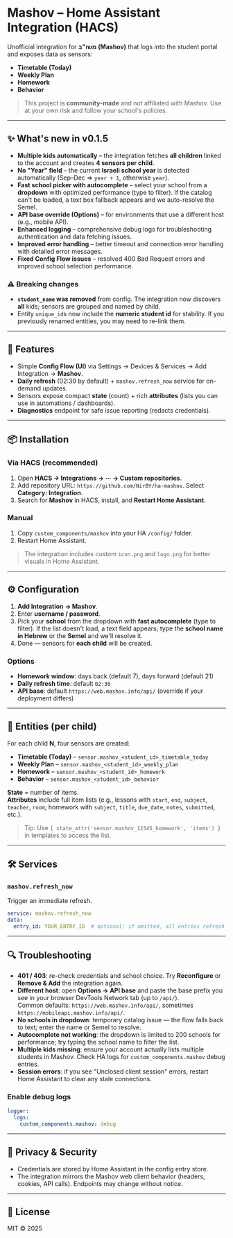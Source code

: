 # Mashov – Home Assistant Integration (HACS)

Unofficial integration for **משו"ב (Mashov)** that logs into the student portal and exposes data as sensors:
- **Timetable (Today)**
- **Weekly Plan**
- **Homework**
- **Behavior**

> This project is **community-made** and not affiliated with Mashov. Use at your own risk and follow your school's policies.

---

## ✨ What's new in v0.1.5
- **Multiple kids automatically** – the integration fetches **all children** linked to the account and creates **4 sensors per child**.
- **No "Year" field** – the current **Israeli school year** is detected automatically (Sep–Dec ⇒ `year + 1`, otherwise `year`).
- **Fast school picker with autocomplete** – select your school from a **dropdown** with optimized performance (type to filter). If the catalog can't be loaded, a text box fallback appears and we auto-resolve the Semel.
- **API base override (Options)** – for environments that use a different host (e.g., mobile API).
- **Enhanced logging** – comprehensive debug logs for troubleshooting authentication and data fetching issues.
- **Improved error handling** – better timeout and connection error handling with detailed error messages.
- **Fixed Config Flow issues** – resolved 400 Bad Request errors and improved school selection performance.

### ⚠️ Breaking changes
- **`student_name` was removed** from config. The integration now discovers **all** kids; sensors are grouped and named by child.
- Entity `unique_id`s now include the **numeric student id** for stability. If you previously renamed entities, you may need to re-link them.

---

## 🧩 Features
- Simple **Config Flow (UI)** via Settings → Devices & Services → Add Integration → **Mashov**.
- **Daily refresh** (02:30 by default) + `mashov.refresh_now` service for on-demand updates.
- Sensors expose compact **state** (count) + rich **attributes** (lists you can use in automations / dashboards).
- **Diagnostics** endpoint for safe issue reporting (redacts credentials).

---

## 📦 Installation

### Via HACS (recommended)
1. Open **HACS → Integrations → ⋯ → Custom repositories**.
2. Add repository URL: `https://github.com/NirBY/ha-mashov`. Select **Category: Integration**.
3. Search for **Mashov** in HACS, install, and **Restart Home Assistant**.

### Manual
1. Copy `custom_components/mashov` into your HA `/config/` folder.
2. Restart Home Assistant.

> The integration includes custom `icon.png` and `logo.png` for better visuals in Home Assistant.

---

## ⚙️ Configuration

1. **Add Integration → Mashov**.
2. Enter **username / password**.
3. Pick your **school** from the dropdown with **fast autocomplete** (type to filter). If the list doesn't load, a text field appears; type the **school name in Hebrew** or the **Semel** and we'll resolve it.
4. Done — sensors for **each child** will be created.

### Options
- **Homework window**: days back (default 7), days forward (default 21)
- **Daily refresh time**: default `02:30`
- **API base**: default `https://web.mashov.info/api/` (override if your deployment differs)

---

## 🧠 Entities (per child)

For each child **N**, four sensors are created:

- **Timetable (Today)** – `sensor.mashov_<student_id>_timetable_today`
- **Weekly Plan** – `sensor.mashov_<student_id>_weekly_plan`
- **Homework** – `sensor.mashov_<student_id>_homework`
- **Behavior** – `sensor.mashov_<student_id>_behavior`

**State** = number of items.  
**Attributes** include full item lists (e.g., lessons with `start`, `end`, `subject`, `teacher`, `room`; homework with `subject`, `title`, `due_date`, `notes`, `submitted`, etc.).

> Tip: Use `{ state_attr('sensor.mashov_12345_homework', 'items') }` in templates to access the list.

---

## 🛠️ Services

### `mashov.refresh_now`
Trigger an immediate refresh.
```yaml
service: mashov.refresh_now
data:
  entry_id: YOUR_ENTRY_ID  # optional; if omitted, all entries refresh
```

---

## 🔍 Troubleshooting

- **401 / 403**: re-check credentials and school choice. Try **Reconfigure** or **Remove & Add** the integration again.
- **Different host**: open **Options → API base** and paste the base prefix you see in your browser DevTools Network tab (up to `/api/`).  
  Common defaults: `https://web.mashov.info/api/`, sometimes `https://mobileapi.mashov.info/api/`.
- **No schools in dropdown**: temporary catalog issue — the flow falls back to text; enter the name or Semel to resolve.
- **Autocomplete not working**: the dropdown is limited to 200 schools for performance; try typing the school name to filter the list.
- **Multiple kids missing**: ensure your account actually lists multiple students in Mashov. Check HA logs for `custom_components.mashov` debug entries.
- **Session errors**: if you see "Unclosed client session" errors, restart Home Assistant to clear any stale connections.

### Enable debug logs
```yaml
logger:
  logs:
    custom_components.mashov: debug
```

---

## 🔐 Privacy & Security
- Credentials are stored by Home Assistant in the config entry store.
- The integration mirrors the Mashov web client behavior (headers, cookies, API calls). Endpoints may change without notice.

---

## 📄 License
MIT © 2025

